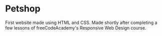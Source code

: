 # Petshop
First website made using HTML and CSS. Made shortly after completing a few lessons of freeCodeAcademy's Responsive Web Design course.
